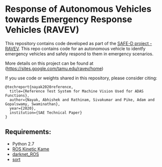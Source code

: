 # Response of Autonomous Vehicles towards Emergency Response Vehicles (RAVEV)

This repository contains code developed as part of the [SAFE-D project - RAVEV](https://www.vtti.vt.edu/utc/safe-d/index.php/projects/response-of-autonomous-vehicles-to-emergency-response-vehicles/). This repo contains code for an autonomous vehicle to identfy emergency vehicles and safely respond to them in emergency scenarios.

More details on this project can be found at (https://sites.google.com/tamu.edu/ravev/home)

If you use code or weights shared in this repository, please consider citing:
```
@techreport{nayak2020reference,
  title={Reference Test System for Machine Vision Used for ADAS Functions},
  author={Nayak, Abhishek and Rathinam, Sivakumar and Pike, Adam and Gopalswamy, Swaminathan},
  year={2020},
  institution={SAE Technical Paper}
}
```

## Requirements:
- Python 2.7
- [ROS Kinetic Kame](https://wiki.ros.org/action/fullsearch/kinetic)
- [darknet_ROS](https://github.com/leggedrobotics/darknet_ros)
- [sort](https://github.com/abewley/sort)
